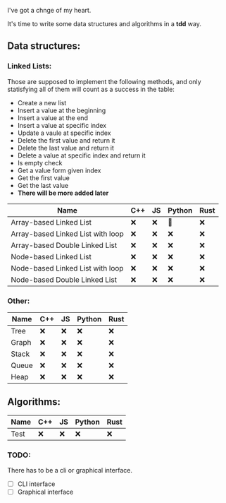 I've got a chnge of my heart.

It's time to write some data structures and algorithms in a **tdd** way.

## Data structures:

### Linked Lists:
Those are supposed to implement the following methods, and only statisfying all of them will count as a success in the table:
- Create a new list
- Insert a value at the beginning
- Insert a value at the end
- Insert a value at specific index
- Update a vaule at specific index
- Delete the first value and return it
- Delete the last value and return it
- Delete a value at specific index and return it
- Is empty check
- Get a value form given index
- Get the first value
- Get the last value
- **There will be more added later**


|Name|C++|JS|Python|Rust|
|---|---|---|---|---|
|Array-based Linked List|❌|❌|🧪|❌|
|Array-based Linked List with loop|❌|❌|❌|❌|
|Array-based Double Linked List|❌|❌|❌|❌|
|Node-based Linked List|❌|❌|❌|❌|
|Node-based Linked List with loop|❌|❌|❌|❌|
|Node-based Double Linked List|❌|❌|❌|❌|

### Other:
|Name|C++|JS|Python|Rust|
|---|---|---|---|---|
|Tree|❌|❌|❌|❌|
|Graph|❌|❌|❌|❌|
|Stack|❌|❌|❌|❌|
|Queue|❌|❌|❌|❌|
|Heap|❌|❌|❌|❌|

## Algorithms:
|Name|C++|JS|Python|Rust|
|---|---|---|---|---|
|Test|❌|❌|❌|❌|

### TODO:
There has to be a cli or graphical interface.
- [ ] CLI interface
- [ ] Graphical interface
